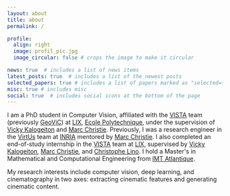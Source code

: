 ```yaml
---
layout: about
title: about
permalink: /

profile:
  align: right
  image: profil_pic.jpg
  image_circular: false # crops the image to make it circular

news: true  # includes a list of news items
latest_posts: true  # includes a list of the newest posts
selected_papers: true # includes a list of papers marked as "selected={true}"
misc: true # includes misc
social: true  # includes social icons at the bottom of the page
---
```


I am a PhD student in Computer Vision, affiliated with the [VISTA](https://www.lix.polytechnique.fr/vista/) team (previously [GeoViC](https://www.lix.polytechnique.fr/geovic/)) at [LIX](https://www.lix.polytechnique.fr/), [Ecole Polytechnique](https://www.polytechnique.edu/en), under the supervision of [Vicky Kalogeiton](https://vicky.kalogeiton.info/) and [Marc Christie](http://people.irisa.fr/Marc.Christie/). Previously, I was a research engineer in the [VirtUs](https://team.inria.fr/virtus/) team at [INRIA](https://www.inria.fr/en) mentored by [Marc Christie](http://people.irisa.fr/Marc.Christie/). I also completed an end-of-study internship in the [VISTA](https://www.lix.polytechnique.fr/vista/) team at [LIX](https://www.lix.polytechnique.fr/), supervised by [Vicky Kalogeiton](https://vicky.kalogeiton.info/), [Marc Christie](http://people.irisa.fr/Marc.Christie/), and [Christophe Lino](https://sites.google.com/site/christophelino/). I hold a Master's in Mathematical and Computational Engineering from [IMT Atlantique](https://www.imt-atlantique.fr/fr).

My research interests include computer vision, deep learning, and cinematography in two axes: extracting cinematic features and generating cinematic content.